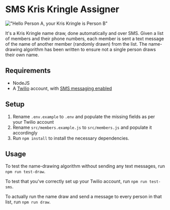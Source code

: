 # SMS Kris Kringle Assigner

!["Hello Person A, your Kris Kringle is Person B"](https://user-images.githubusercontent.com/1712450/68079376-796a1900-fe3c-11e9-8fbf-b1b185052ced.PNG)

It's a Kris Kringle name draw, done automatically and over SMS. Given a list of members and their phone numbers, each member is sent a text message of the name of another member (randomly drawn) from the list. The name-drawing algorithm has been written to ensure not a single person draws their own name.

## Requirements

* NodeJS
* A [Twilio](twilio.com/) account, with [SMS messaging enabled](https://www.twilio.com/docs/sms/quickstart/node#install-nodejs-and-the-twilio-module)

## Setup

1. Rename `.env.example` to `.env` and populate the missing fields as per your Twilio account
2. Rename `src/members.example.js` to `src/members.js` and populate it accordingly
3. Run `npm install` to install the necessary dependencies.

## Usage

To test the name-drawing algorithm without sending any text messages, run `npm run test-draw`.

To test that you've correctly set up your Twilio account, run `npm run test-sms`.

To actually run the name draw and send a message to every person in that list, run `npm run draw`.
